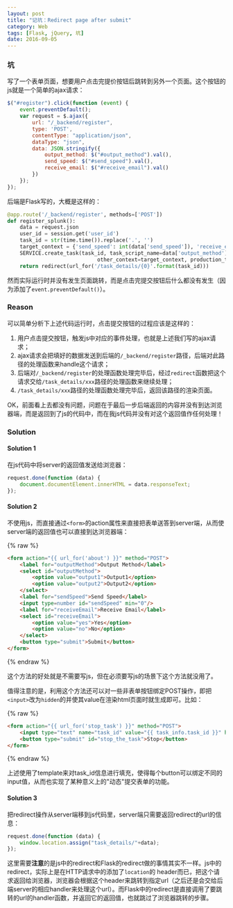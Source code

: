```yaml
---
layout: post
title: "记坑：Redirect page after submit"
category: Web
tags: [Flask, jQuery, 坑]
date: 2016-09-05
---
```


### 坑

写了一个表单页面，想要用户点击完提价按钮后跳转到另外一个页面。这个按钮的js就是一个简单的ajax请求：

```javascript
$("#register").click(function (event) {
    event.preventDefault();
    var request = $.ajax({
        url: "/_backend/register",
        type: 'POST',
        contentType: "application/json",
        dataType: "json",
        data: JSON.stringify({
            output_method: $("#output_method").val(),
            send_speed: $("#send_speed").val(),
            receive_email: $("#receive_email").val()
        })
    });
});
```

后端是Flask写的，大概是这样的：

```python
@app.route('/_backend/register', methods=['POST'])
def register_splunk():
    data = request.json
    user_id = session.get('user_id')
    task_id = str(time.time()).replace('.', '')
    target_context = {'send_speed': int(data['send_speed']), 'receive_email': data['receive_email']}
    SERVICE.create_task(task_id, task_script_name=data['output_method'], task_interval=-1,
                             other_context=target_context, production_task=False)
    return redirect(url_for('/task_details/{0}'.format(task_id)))
```

然而实际运行时并没有发生页面跳转，而是点击完提交按钮后什么都没有发生（因为添加了`event.preventDefault()`）。

<!--break-->

### Reason

可以简单分析下上述代码运行时，点击提交按钮的过程应该是这样的：

1. 用户点击提交按钮，触发js中对应的事件处理，也就是上述我们写的ajax请求；
2. ajax请求会把填好的数据发送到后端的`/_backend/register`路径，后端对此路径的处理函数来handle这个请求；
3. 后端对`/_backend/register`的处理函数处理完毕后，经过`redirect`函数把这个请求交给`/task_details/xxx`路径的处理函数来继续处理；
4. `/task_details/xxx`路径的处理函数处理完毕后，返回该路径的渲染页面。

OK，前面看上去都没有问题，问题在于最后一步后端返回的内容并没有到达浏览器端，而是返回到了js的代码中，而在我js代码并没有对这个返回值作任何处理！

### Solution

#### Solution 1

在js代码中将server的返回值发送给浏览器：

```javascript
request.done(function (data) {
  	document.documentElement.innerHTML = data.responseText;
});
```

#### Solution 2

不使用js，而直接通过`<form>`的action属性来直接把表单送答到server端，从而使server端的返回值也可以直接到达浏览器端：

{% raw %}

```html
<form action="{{ url_for('about') }}" method="POST">
    <label for="outputMethod">Output Method</label>
    <select id="outputMethod">
        <option value="output1">Output1</option>
        <option value="output2">Output2</option>
    </select>
    <label for="sendSpeed">Send Speed</label>
    <input type=number id="sendSpeed" min="0"/>
    <label for="receiveEmail">Receive Email</label>
    <select id="receiveEmail">
        <option value="yes">Yes</option>
        <option value="no">No</option>
    </select>
    <button type="submit">Submit</button>
</form>
```

{% endraw %}

这个方法的好处就是不需要写js，但在必须要写js的场景下这个方法就没用了。

值得注意的是，利用这个方法还可以对一些非表单按钮绑定POST操作，即把`<input>`改为`hidden`的并使其value在渲染html页面时就生成即可。比如：

{% raw %}

```html
<form action="{{ url_for('stop_task') }}" method="POST">
    <input type="text" name="task_id" value="{{ task_info.task_id }}" hidden="true"/>
    <button type="submit" id="stop_the_task">Stop</button>
</form>
```

{% endraw %}

上述使用了template来对task_id信息进行填充，使得每个button可以绑定不同的input值，从而也实现了某种意义上的"动态"提交表单的功能。

#### Solution 3

把redirect操作从server端移到js代码里，server端只需要返回redirect的url的信息：

```javascript
request.done(function (data) {
  	window.location.assign("task_details/"+data);
});
```

这里需要**注意**的是js中的redirect和Flask的redirect做的事情其实不一样。js中的redirect，实际上是在HTTP请求中的添加了`location`的 header而已，把这个请求返回给浏览器，浏览器会根据这个header来跳转到指定url（之后还是会交给后端server的相应handler来处理这个url）。而Flask中的redirect是直接调用了要跳转的url的handler函数，并返回它的返回值，也就跳过了浏览器跳转的步骤。